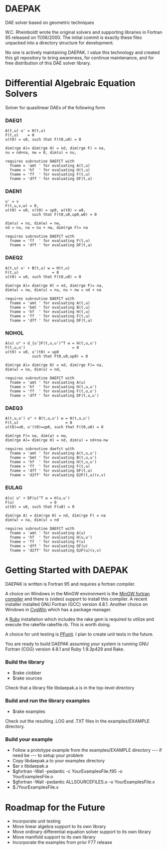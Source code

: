 DAEPAK
======

DAE solver based on geometric techniques

W.C. Rheinboldt wrote the original solvers and supporting libraries in Fortran 95 released on 11/06/2000.
The initial commit is exactly these files unpacked into a directory structure for development.

No one is actively maintaining DAEPAK. I value this technology and created this git repository
to bring awareness, for continue maintenance, and for free distribution of this DAE solver library.


Differential Algebraic Equation Solvers
=======================================

Solver for quasilinear DAEs of the following form

### DAEQ1
    A(t,u) u' = H(t,u)
    F(t,u)    = 0
    u(t0) = u0, such that F(t0,u0) = 0
    
    dim(rge A)= dim(rge H) = nd, dim(rge F) = na, 
    nu = nd+na, nw = 0, dim(u) = nu,
    
    requires subroutine DAEFCT with 
      fname = 'amt ' for evaluating A(t,u)
      fname = 'hf  ' for evaluating H(t,u)
      fname = 'ff  ' for evaluating F(t,u)
      fname = 'dff ' for evaluating DF(t,u)

### DAEN1
    u' = v
    F(t,u,v,w) = 0,
    u(t0) = u0, v(t0) = up0, w(t0) = w0, 
                such that F(t0,u0,up0,w0) = 0
    
    dim(u) = nu, dim(w) = nw,
    nd = nu, na = nu + nw, dim(rge F)= na
    
    requires subroutine DAEFCT with 
      fname = 'ff  ' for evaluating F(t,u)
      fname = 'dff ' for evaluating DF(t,u)

### DAEQ2
    A(t,u) u' + B(t,u) w = H(t,u)
    F(t,u)               = 0
    u(t0) = u0, such that F(t0,u0) = 0
    
    dim(rge A)= dim(rge H) = nd, dim(rge F)= na, 
    dim(w) = nw, dim(u) = nu, nu + nw = nd + na
    
    requires subroutine DAEFCT with 
      fname = 'amt ' for evaluating A(t,u)
      fname = 'bmt ' for evaluating B(t,u)
      fname = 'hf  ' for evaluating H(t,u)
      fname = 'ff  ' for evaluating F(t,u)
      fname = 'dff ' for evaluating DF(t,u)

### NOHOL
    A(u) u" + d_{u'}F(t,u,u')^T w = H(t,u,u')
    F(t,u,u')                     = 0
    u(t0) = u0, u'(t0) = up0
                such that Ft0,u0,up0) = 0
    
    dim(rge A)= dim(rge H) = nd, dim(rge F)= na, 
    dim(w) = na, dim(u) = nd,
    
    requires subroutine DAEFCT with 
      fname = 'amt ' for evaluating A(u)
      fname = 'hf  ' for evaluating H(t,u,u')
      fname = 'ff  ' for evaluating F(t,u,u')
      fname = 'dff ' for evaluating DF(t,u,u')

### DAEQ3
    A(t,u,u') u" + B(t,u,u') w = H(t,u,u')
    F(t,u)                     = 0
    u(t0)=u0, u'(t0)=up0, such that F(t0,u0) = 0
    
    dim(rge F)= na, dim(w) = nw, 
    dim(rge A)= dim(rge H) = nd, dim(u) = nd+na-nw
    
    requires subroutine daefct with 
      fname = 'amt ' for evaluating A(t,u,u')
      fname = 'bmt ' for evaluating B(t,u,u')
      fname = 'hf  ' for evaluating H(t,u,u')
      fname = 'ff  ' for evaluating F(t,u)
      fname = 'dff ' for evaluating DF(t,u)
      fname = 'd2ff' for evaluating D2F(t,u)(v,v)

### EULAG
    A(u) u" + DF(u)^T w = H(u,u')
    F(u)                = 0
    u(t0) = u0, such that F(u0) = 0
    
    dim(rge A) = dim(rge H) = nd, dim(rge F) = na
    dim(w) = na, dim(u) = nd
    
    requires subroutine DAEFCT with 
      fname = 'amt ' for evaluating A(u)
      fname = 'hf  ' for evaluating H(u,u')
      fname = 'ff  ' for evaluating F(u)
      fname = 'dff ' for evaluating DF(u)
      fname = 'd2ff' for evaluating D2F(u)(v,v)

Getting Started with DAEPAK
===========================
DAEPAK is written is Fortran 95 and requires a fortran compiler.

A choice on Windows in the MinGW environment is the [MinGW fortran compiler](http://www.mingw.org)
and there is (video) support to install this compiler. A recent installer installed GNU Fortran (GCC) version 4.8.1.
Another choice on Windows in [CygWin](https://www.cygwin.com) which has a package manager.

A [Ruby](http://www.ruby-doc.org) installation which includes the rake gem is required to utilize and execute the
rakefile rakefile.rb. This is worth doing.

A choice for unit testing is [PFunit](http://en.wikipedia.org/wiki/PFUnit). I plan to create unit tests in the future.

You are ready to build DAEPAK assuming your system is running GNU Fortran (CGG) version 4.8.1 and
Ruby 1.9.3p429 and Rake.
### Build the library
-  $rake clobber
-  $rake sources

Check that a library file libdaepak.a is in the top-level directory

### Build and run the library examples
-  $rake examples

Check out the resulting .LOG and .TXT files in the examples/EXAMPLE directory.

### Build your example
-  Follow a prototype example from the examples/EXAMPLE directory --- if need be --- to setup your problem
-  Copy libdaepak.a to your examples directory
-  $ar x libdaepak.a
-  $gfortran -Wall -pedantic -c YourExamplesFile.f95 -o YourExamplesFile.o
-  $gfortran -Wall -pedantic ALLSOURCEFILES.o -o YourExamplesFile.x
-  $./YourExamplesFile.x

Roadmap for the Future
======================
-  Incorporate unit testing
-  Move linear algebra support to its own library
-  Move ordinary differential equation solver support to its own library
-  Move manifold support to its own library
-  Incorporate the examples from prior F77 release

